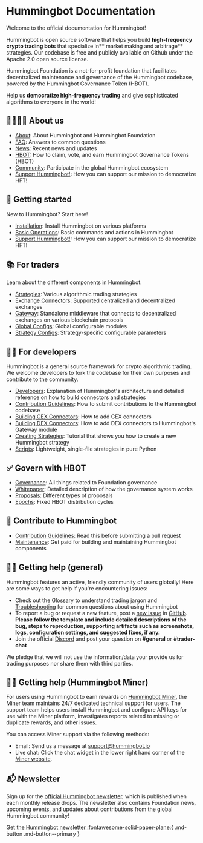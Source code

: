 # Hummingbot Documentation

Welcome to the official documentation for Hummingbot!

Hummingbot is open source software that helps you build **high-frequency crypto trading bots** that specialize in** market making and arbitrage** strategies. Our codebase is free and publicly available on Github under the Apache 2.0 open source license.

Hummingbot Foundation is a not-for-profit foundation that facilitates decentralized maintenance and governance of the Hummingbot codebase, powered by the Hummingbot Governance Token (HBOT).

Help us **democratize high-frequency trading** and give sophisticated algorithms to everyone in the world!

## 👨‍👩‍👧‍👧 About us

- [About](/about): About Hummingbot and Hummingbot Foundation
- [FAQ](/faq): Answers to common questions
- [News](/news): Recent news and updates
- [HBOT](/hbot): How to claim, vote, and earn Hummingbot Governance Tokens (HBOT)
- [Community](/community): Participate in the global Hummingbot ecosystem
- [Support Hummingbot!](/support-hummingbot): How you can support our mission to democratize HFT!

## 🐤 Getting started

New to Hummingbot? Start here!

- [Installation](/installation): Install Hummingbot on various platforms
- [Basic Operations](/operation): Basic commands and actions in Hummingbot
- [Support Hummingbot!](/support-hummingbot): How you can support our mission to democratize HFT!

## 📚 For traders

Learn about the different components in Hummingbot:

- [Strategies](/strategies): Various algorithmic trading strategies
- [Exchange Connectors](/exchanges): Supported centralized and decentralized exchanges
- [Gateway](/gateway): Standalone middleware that connects to decentralized exchanges on various blockchain protocols
- [Global Configs](/global-configs): Global configurable modules
- [Strategy Configs](/strategy-configs): Strategy-specific configurable parameters

## 👩‍💻 For developers

Hummingbot is a general source framework for crypto algorithmic trading. We welcome developers to fork the codebase for their own purposes and contribute to the community.

- [Developers](/developers): Explanation of Hummingbot's architecture and detailed reference on how to build connectors and strategies
- [Contribution Guidelines](/developers/contributions): How to submit contributions to the Hummingbot codebase
- [Building CEX Connectors](/developers/connectors/): How to add CEX connectors
- [Building DEX Connectors](/developers/gateway/): How to add DEX connectors to Hummingbot's Gateway module
- [Creating Strategies](/developers/strategies/tutorial): Tutorial that shows you how to create a new Hummingbot strategy
- [Scripts](/developers/scripts/): Lightweight, single-file strategies in pure Python

## ✅ Govern with HBOT

- [Governance](/governance): All things related to Foundation governance
- [Whitepaper](/governance/whitepaper): Detailed description of how the governance system works
- [Proposals](/governance/proposals): Different types of proposals
- [Epochs](/governance/epochs): Fixed HBOT distribution cycles

## 💪 Contribute to Hummingbot

- [Contribution Guidelines](/developers/contributions/): Read this before submitting a pull request
- [Maintenance](/maintenance): Get paid for building and maintaining Hummingbot components

## 🙋‍♂️ Getting help (general)

Hummingbot features an active, friendly community of users globally! Here are some ways to get help if you're encountering issues:

- Check out the [Glossary](/glossary) to understand trading jargon and [Troubleshooting](/troubleshooting) for common questions about using Hummingbot
- To report a bug or request a new feature, post a [new issue](https://github.com/hummingbot/hummingbot/issues/new/choose) in [GitHub](https://github.com/hummingbot/hummingbot). **Please follow the template and include detailed descriptions of the bug, steps to reproduction, supporting artifacts such as screenshots, logs, configuration settings, and suggested fixes, if any.**
- Join the official [Discord](https://discord.gg/hummingbot) and post your question on **#general** or **#trader-chat**

We pledge that we will not use the information/data your provide us for trading purposes nor share them with third parties.

## 🙋‍♂️ Getting help (Hummingbot Miner)

For users using Hummingbot to earn rewards on [Hummingbot Miner](https://miner.hummingbot.io), the Miner team maintains 24/7 dedicated technical support for users. The support team helps users install Hummingbot and configure API keys for use with the Miner platform, investigates reports related to missing or duplicate rewards, and other issues.

You can access Miner support via the following methods:

- Email: Send us a message at [support@hummingbot.io](mailto:support@hummingbot.io)
- Live chat: Click the chat widget in the lower right hand corner of the [Miner website](https://miner.hummingbot.io).

## 📬 Newsletter

Sign up for the [official Hummingbot newsletter](https://hummingbot.substack.com/), which is published when each monthly release drops. The newsletter also contains Foundation news, upcoming events, and updates about contributions from the global Hummingbot community!

[Get the Hummingbot newsletter :fontawesome-solid-paper-plane:](https://hummingbot.substack.com/){ .md-button .md-button--primary }
